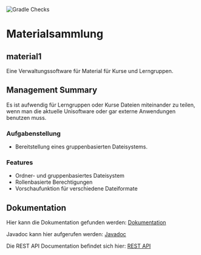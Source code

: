 ![Gradle Checks](https://github.com/hhu-propra2/abschlussprojekt-mopse/workflows/Gradle%20Checks/badge.svg)

# Materialsammlung

## material1

Eine Verwaltungssoftware für Material für Kurse und Lerngruppen.

## Management Summary

Es ist aufwendig für Lerngruppen oder Kurse Dateien miteinander zu teilen, wenn man die aktuelle Unisoftware oder gar externe Anwendungen benutzen muss.

### Aufgabenstellung

- Bereitstellung eines gruppenbasierten Dateisystems.

### Features

- Ordner- und gruppenbasiertes Dateisystem
- Rollenbasierte Berechtigungen
- Vorschaufunktion für verschiedene Dateiformate

## Dokumentation

Hier kann die Dokumentation gefunden werden: [Dokumentation](/doc/documentation.adoc)

Javadoc kann hier aufgerufen werden: [Javadoc](https://hhu-propra2.github.io/abschlussprojekt-mopse/javadoc/)

Die REST API Documentation befindet sich hier: [REST API](https://hhu-propra2.github.io/abschlussprojekt-mopse/api/html5/external-api.html)
